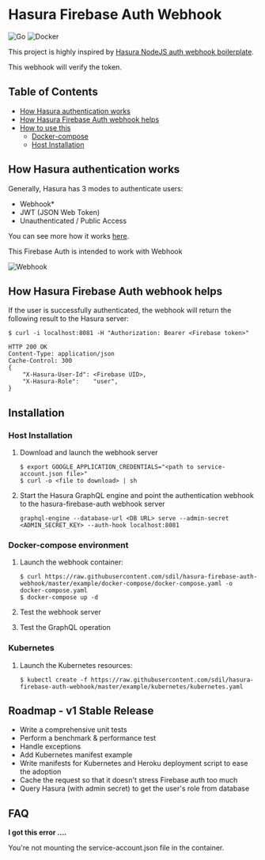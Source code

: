 # Hasura Firebase Auth Webhook

![Go](https://github.com/sdil/hasura-firebase-auth-webhook/workflows/Go/badge.svg) ![Docker](https://github.com/sdil/hasura-firebase-auth-webhook/workflows/Docker/badge.svg?branch=master)

This project is highly inspired by [Hasura NodeJS auth webhook boilerplate](https://github.com/hasura/graphql-engine/blob/master/community/boilerplates/auth-webhooks/nodejs-firebase/firebase/firebaseHandler.js).

This webhook will verify the token.

## Table of Contents

- [How Hasura authentication works](#How-Hasura-authentication-works)
- [How Hasura Firebase Auth webhook helps](#How-Hasura-Firebase-Auth-webhook-helps)
- [How to use this](#How-to-use-this)
    - [Docker-compose](#Docker-compose-environment)
    - [Host Installation](#Host-Installation)

## How Hasura authentication works

Generally, Hasura has 3 modes to authenticate users:

- Webhook*
- JWT (JSON Web Token)
- Unauthenticated / Public Access

You can see more how it works [here](https://hasura.io/docs/1.0/graphql/core/auth/authentication/index.html).

This Firebase Auth is intended to work with Webhook

![Webhook](https://hasura.io/docs/1.0/_images/auth-webhook-overview1.png)

## How Hasura Firebase Auth webhook helps

If the user is successfully authenticated, the webhook will return the following result to the Hasura server:
```
$ curl -i localhost:8081 -H "Authorization: Bearer <Firebase token>"

HTTP 200 OK
Content-Type: application/json
Cache-Control: 300
{
    "X-Hasura-User-Id": <Firebase UID>,
    "X-Hasura-Role":    "user",
}
```

## Installation

### Host Installation

1. Download and launch the webhook server

    ```shell
    $ export GOOGLE_APPLICATION_CREDENTIALS="<path to service-account.json file>"
    $ curl -o <file to download> | sh
    ```

2. Start the Hasura GraphQL engine and point the authentication webhook to the hasura-firebase-auth webhook server

    ```shell
    graphql-engine --database-url <DB URL> serve --admin-secret <ADMIN_SECRET_KEY> --auth-hook localhost:8081
    ```

### Docker-compose environment

1. Launch the webhook container:

    ```shell
    $ curl https://raw.githubusercontent.com/sdil/hasura-firebase-auth-webhook/master/example/docker-compose/docker-compose.yaml -o docker-compose.yaml
    $ docker-compose up -d
    ```

2. Test the webhook server

3. Test the GraphQL operation

### Kubernetes

1. Launch the Kubernetes resources:

    ```shell
    $ kubectl create -f https://raw.githubusercontent.com/sdil/hasura-firebase-auth-webhook/master/example/kubernetes/kubernetes.yaml
    ```

## Roadmap - v1 Stable Release

- Write a comprehensive unit tests
- Perform a benchmark & performance test
- Handle exceptions
- Add Kubernetes manifest example
- Write manifests for Kubernetes and Heroku deployment script to ease the adoption
- Cache the request so that it doesn't stress Firebase auth too much
- Query Hasura (with admin secret) to get the user's role from database

## FAQ

**I got this error ....**

You're not mounting the service-account.json file in the container.
